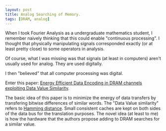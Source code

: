 ```yaml
---
layout: post
title: Analog Searching of Memory.
tags: [DRAM, analog] 
---
```


When I took Fourier Analysis as a undergraduate mathematics student, I remember
naively thinking that this could enable "continuous processing". I thought
that physically manipulating signals corresponded exactly (or at least pretty
close) to some operators in analysis.

Of course, what I was missing was that signals (at least in computers) aren't
usually used for analog. They are used digitally.

I then "believed" that all computer processing was digital.

Enter this paper: [Energy Efficient Data Encoding in DRAM channels exploiting Data Value Similarity](/papers/p719-seol.pdf).

The basic idea of this paper is to minimize the energy of data transfers by transfering bitwise differences of
similar words. The "Data Value similarity" refers to [Hamming
distance](https://en.wikipedia.org/wiki/Hamming_distance). 
Small consistent caches are kept on both sides of the data bus for the translation purposes. The novel idea (at
least to me) is how the hardware that the authors propose adding to DRAM
searches for a similar value.
